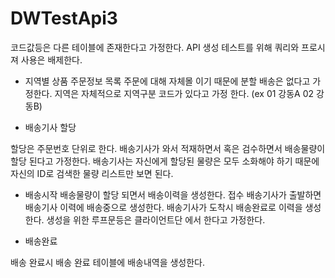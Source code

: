 # DWTestApi3

코드값등은 다른 테이블에 존재한다고 가정한다.
API 생성 테스트를 위해 쿼리와 프로시져 사용은 배제한다.

- 지역별 상품 주문정보 목록
주문에 대해 자체몰 이기 때문에 분할 배송은 없다고 가정한다.
지역은 자체적으로 지역구분 코드가 있다고 가정 한다. (ex 01 강동A 02 강동B)

- 배송기사 할당 

할당은 주문번호 단위로 한다.
배송기사가 와서 적재하면서 혹은 검수하면서 배송물량이 할당 된다고 가정한다.
배송기사는 자신에게 할당된 물량은 모두 소화해야 하기 때문에
자신의 ID로 검색한 물량 리스트만 보면 된다.


- 배송시작
배송물량이 할당 되면서 배송이력을 생성한다. 접수
배송기사가 출발하면 배송기사 이력에 배송중으로 생성한다.
배송기사가 도착시 배송완료로 이력을 생성한다.
생성을 위한 루프문등은 클라이언트단 에서 한다고 가정한다.


- 배송완료

배송 완료시 배송 완료 테이블에 배송내역을 생성한다.
